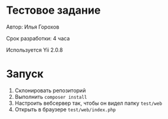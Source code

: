 Тестовое задание
============================

Автор: Илья Горохов

Срок разработки: 4 часа

Используется Yii 2.0.8

Запуск
============================
1. Склонировать репозиторий
2. Выполнить `composer install`
3. Настроить вебсервер так, чтобы он видел папку `test/web`
4. Открыть в браузере `test/web/index.php`
